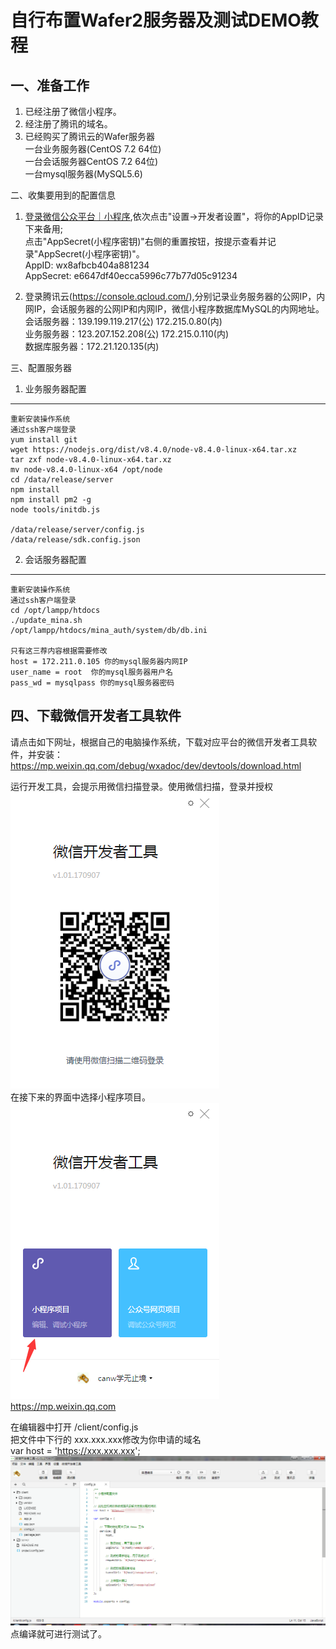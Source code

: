 自行布置Wafer2服务器及测试DEMO教程
======================

一、准备工作
-----------
1. 已经注册了微信小程序。
2. 经注册了腾讯的域名。
3. 已经购买了腾讯云的Wafer服务器  <br />
  一台业务服务器(CentOS 7.2 64位)  <br />
  一台会话服务器CentOS 7.2 64位)  <br />
  一台mysql服务器(MySQL5.6)  <br />

二、收集要用到的配置信息
1. <a href="https://mp.weixin.qq.com">登录微信公众平台｜小程序</a>,依次点击"设置->开发者设置"，将你的AppID记录下来备用;  <br />
点击"AppSecret(小程序密钥)"右侧的重置按钮，按提示查看并记录"AppSecret(小程序密钥)"。 <br />
AppID: wx8afbcb404a881234  <br />
AppSecret: e6647df40ecca5996c77b77d05c91234  <br />

2. 登录腾讯云(https://console.qcloud.com/),分别记录业务服务器的公网IP，内网IP，会话服务器的公网IP和内网IP，微信小程序数据库MySQL的内网地址。  <br />
会话服务器：139.199.119.217(公) 172.215.0.80(内)  <br />
业务服务器：123.207.152.208(公) 172.215.0.110(内)  <br />
数据库服务器：172.21.120.135(内)  <br />

三、配置服务器
1. 业务服务器配置
-----------------
	重新安装操作系统
	通过ssh客户端登录
	yum install git
	wget https://nodejs.org/dist/v8.4.0/node-v8.4.0-linux-x64.tar.xz
	tar zxf node-v8.4.0-linux-x64.tar.xz
	mv node-v8.4.0-linux-x64 /opt/node
	cd /data/release/server
	npm install
	npm install pm2 -g
	node tools/initdb.js

	/data/release/server/config.js
	/data/release/sdk.config.json

2. 会话服务器配置
-----------------
	重新安装操作系统
	通过ssh客户端登录
	cd /opt/lampp/htdocs
	./update_mina.sh
	/opt/lampp/htdocs/mina_auth/system/db/db.ini

	只有这三荐内容根据需要修改
	host = 172.211.0.105 你的mysql服务器内网IP
	user_name = root  你的mysql服务器用户名
	pass_wd = mysqlpass 你的mysql服务器密码

四、下载微信开发者工具软件
-------------------------
请点击如下网址，根据自己的电脑操作系统，下载对应平台的微信开发者工具软件，并安装：  <br />
https://mp.weixin.qq.com/debug/wxadoc/dev/devtools/download.html  <br />

运行开发工具，会提示用微信扫描登录。使用微信扫描，登录并授权  <br />
<img src="images/login_dev1.png" />  <br />
在接下来的界面中选择小程序项目。  <br />
<img src="images/login_dev2.png" />  <br />
https://mp.weixin.qq.com  <br />

在编辑器中打开 /client/config.js  <br />
把文件中下行的 xxx.xxx.xxx修改为你申请的域名  <br />
var host = 'https://xxx.xxx.xxx';  <br />
<img src="images/domain.png" />
点编译就可进行测试了。  <br />
